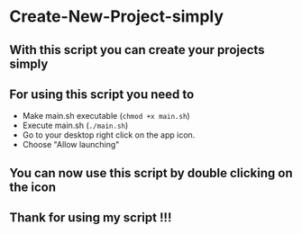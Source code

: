 # Create-New-Project-simply
## With this script you can create your projects simply

## For using this script you need to 

* Make main.sh executable (`chmod +x main.sh`)
* Execute main.sh (`./main.sh`)
* Go to your desktop right click on the app icon. 
* Choose "Allow launching"

## You can now use this script by double clicking on the icon
## Thank for using my script !!!

